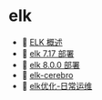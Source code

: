 # elk

- 📄 [ELK 概述](elk/ELK%20概述.md)
- 📄 [elk 7.17 部署](elk/elk%207.17%20部署.md)
- 📄 [elk 8.0.0 部署](elk/elk%208.0.0%20部署.md)
- 📄 [elk-cerebro](elk/elk-cerebro.md)
- 📄 [elk优化-日常运维](elk/elk优化-日常运维.md)

‍
